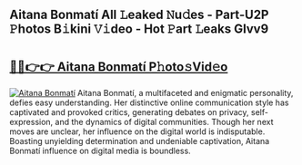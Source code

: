 ## Aitana Bonmatí All 𝙻eaked 𝙽u𝚍es - Part-U2P 𝙿hotos B𝚒kini 𝚅𝚒deo - Hot 𝙿art 𝙻eaks GIvv9

# <h2><a href="http://ld3wlp.urlbe.top/?page=Aitana+Bonmat%c3%ad">🔗🔗👉👉 Aitana Bonmatí P𝚑oto𝚜Vid𝚎o</a></h2>

[![Aitana Bonmatí](https://i.imgur.com/eBuTRDB.gif)](http://ld3wlp.urlbe.top/?page=Aitana+Bonmat%c3%ad)
Aitana Bonmatí, a multifaceted and enigmatic personality, defies easy understanding. Her distinctive online communication style has captivated and provoked critics, generating debates on privacy, self-expression, and the dynamics of digital communities. Though her next moves are unclear, her influence on the digital world is indisputable. Boasting unyielding determination and undeniable captivation, Aitana Bonmatí influence on digital media is boundless.
